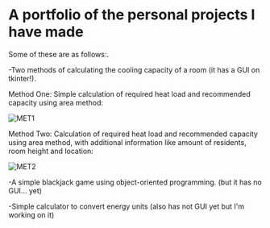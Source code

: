 # A portfolio of the personal projects I have made
<p>Some of these are as follows:.<br>
  
  -Two methods of calculating the cooling capacity of a room (it has a GUI on tkinter!).<br>

  Method One: Simple calculation of required heat load and recommended capacity using area method:<br>
  
  ![MET1](https://github.com/alvin-francis/Portfolio/assets/104663627/9a734da3-3e6d-4f91-9b59-67714d83fd15)


  Method Two: Calculation of required heat load and recommended capacity using area method, with additional information like amount of residents, room height and location:<br>

  ![MET2](https://github.com/alvin-francis/Portfolio/assets/104663627/49205fcc-a4bd-4d04-897d-44a8c46e0f84)


  
  -A simple blackjack game using object-oriented programming. (but it has no GUI... yet) <br>

  -Simple calculator to convert energy units (also has not GUI yet but I'm working on it)<br>
